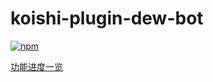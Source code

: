 # koishi-plugin-dew-bot

[![npm](https://img.shields.io/npm/v/koishi-plugin-dew-bot?style=flat-square)](https://www.npmjs.com/package/koishi-plugin-dew-bot)

[功能进度一览]([https://](https://docs.qq.com/mind/DWkRkWEtpT1FPQ0tT?subId=BB08J2&mode=mind)https://)
